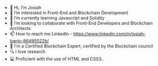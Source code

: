 - 👋 Hi, I’m Josiah
- 👀 I’m interested in Front-End and Blockchain Development
- 🌱 I’m currently learning Javascript and Solidity
- 💞️ I’m looking to collaborate with Front-End Developers and Blockchain Architects
- 📫 How to reach me LinkedIn - https://www.linkedin.com/in/josiah-banjo-86495022b/
- 🧑‍ I'm a Certified Blockchain Expert, certified by the Blockchain council
-	🔍 I love research
-	💻 Proficient with the use of HTML and CSS3..

<!---
Josiah300/Josiah300 is a ✨ special ✨ repository because its `README.md` (this file) appears on your GitHub profile.
You can click the Preview link to take a look at your changes.
--->
